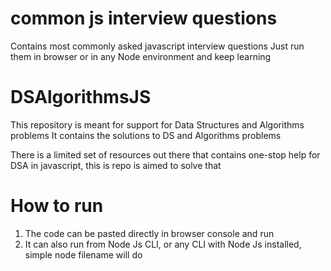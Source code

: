 # common js interview questions

Contains most commonly asked javascript interview questions
Just run them in browser or in any Node environment and keep learning

# DSAlgorithmsJS

This repository is meant for support for Data Structures and Algorithms problems
It contains the solutions to DS and Algorithms problems

There is a limited set of resources out there that contains one-stop help for DSA in javascript, this is repo is aimed to solve that

# How to run
1. The code can be pasted directly in browser console and run
2. It can also run from Node Js CLI, or any CLI with Node Js installed, simple node filename will do
